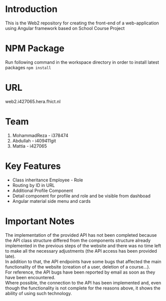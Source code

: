 # Introduction 
This is the Web2 repository for creating the front-end of a web-application using Angular framework based on School Course Project

# NPM Package
Run following command in the workspace directory in order to install latest packages
`npm install`

# URL
web2.i427065.hera.fhict.nl

# Team
1.	MohammadReza  - i378474
2.	Abdullah - i409411git 
3.	Mattia - i427065

# Key Features
*  Class inheritance Employee - Role
*  Routing by ID in URL
*  Additional Profile Component
*  Detail component for profile and role and be visible from dashboad
*  Angular material side menu and cards

# Important Notes
The implementation of the provided API has not been completed because the API class structure differed from the components structure
already implemented in the previous steps of the website and there was no time left to make all the necessary adjustments (the API access has been provided late).<br>
In addition to that, the API endpoints have some bugs that affected the main functionality of the website (creation of a user, deletion of a course...).<br>
For reference, the API bugs have been reported by email as soon as they have been encountered.<br>
Where possible, the connection to the API has been implemented and, even though the functionality is not complete for the reasons above, it shows the ability of using such technology.

